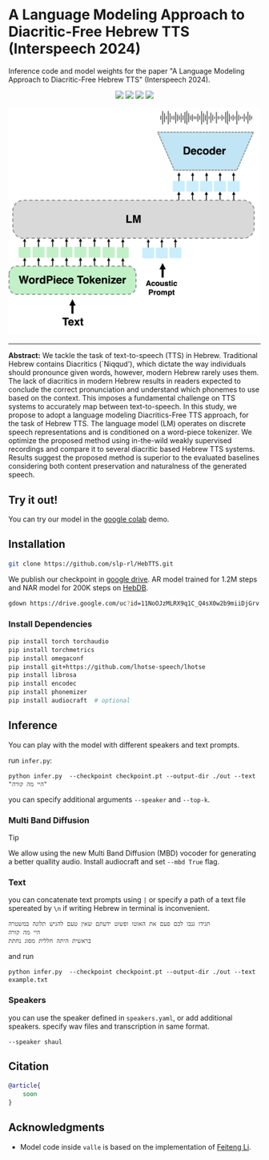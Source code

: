 # A Language Modeling Approach to Diacritic-Free Hebrew TTS (Interspeech 2024)

Inference code and model weights for the paper "A Language Modeling Approach to Diacritic-Free Hebrew TTS" (Interspeech
2024).

<p align="center">
<a href='https://arxiv.org'><img src='https://img.shields.io/badge/ArXiv-PDF-red'></a>
   <a href='https://pages.cs.huji.ac.il/adiyoss-lab/HebTTS/'><img src='https://img.shields.io/badge/Project-Page-Green'></a> 
   <a href='https://colab.research.google.com/drive/1f3-6Dqbna9_hI5C9V4qTIG05dixW-r72?usp=sharing'><img src='https://colab.research.google.com/assets/colab-badge.svg'></a> 
   <a href='https://github.com/slp-rl/HebTTS'><img src='https://badges.aleen42.com/src/github.svg'></a> 

</p>

![](imgs/model.jpg)

___
**Abstract:** We tackle the task of text-to-speech (TTS) in Hebrew. Traditional Hebrew contains Diacritics (`Niqqud'),
 which dictate the way individuals should pronounce given words, however, modern Hebrew rarely uses them. The lack of
 diacritics in modern Hebrew results in readers expected to conclude the correct pronunciation and understand which
 phonemes to use based on the context. This imposes a fundamental challenge on TTS systems to accurately map between
 text-to-speech. In this study, we propose to adopt a language modeling Diacritics-Free TTS approach, for the task of
 Hebrew TTS. The language model (LM) operates on discrete speech representations and is conditioned on a word-piece
 tokenizer. We optimize the proposed method using in-the-wild weakly supervised recordings and compare it to several
 diacritic based Hebrew TTS systems. Results suggest the proposed method is superior to the evaluated baselines
 considering both content preservation and naturalness of the generated speech.

## Try it out!
You can try our model in the [google colab](https://colab.research.google.com/drive/1f3-6Dqbna9_hI5C9V4qTIG05dixW-r72?usp=sharing) demo.
## Installation


```bash
git clone https://github.com/slp-rl/HebTTS.git
```

We publish our checkpoint
in [google drive](https://drive.google.com/file/d/11NoOJzMLRX9q1C_Q4sX0w2b9miiDjGrv/view?usp=share_link).
AR model trained for 1.2M steps and NAR model for 200K steps on [HebDB](https://pages.cs.huji.ac.il/adiyoss-lab/HebDB/).

```bash
gdown https://drive.google.com/uc?id=11NoOJzMLRX9q1C_Q4sX0w2b9miiDjGrv
```
### Install Dependencies

```bash
pip install torch torchaudio
pip install torchmetrics
pip install omegaconf
pip install git+https://github.com/lhotse-speech/lhotse
pip install librosa
pip install encodec
pip install phonemizer
pip install audiocraft  # optional
```

## Inference

You can play with the model with different speakers and text prompts.

run `infer.py`:

```
python infer.py  --checkpoint checkpoint.pt --output-dir ./out --text "היי מה קורה"
```

you can specify additional arguments
`--speaker` and `--top-k`.

### Multi Band Diffusion

> [!TIP] 
> We allow using the new Multi Band Diffusion (MBD) vocoder for generating a better quallity audio.
Install audiocraft and set `--mbd True` flag.




### Text

you can concatenate text prompts using `|` or specify a path of a text file spereated by `\n` if writing Hebrew in
terminal is inconvenient.

```text
תגידו גנבו לכם פעם את האוטו ופשוט ידעתם שאין טעם להגיש תלונה במשטרה
היי מה קורה
בראשית היתה חללית מסוג נחתת
```

and run

```
python infer.py  --checkpoint checkpoint.pt --output-dir ./out --text example.txt
```

### Speakers

you can use the speaker defined in `speakers.yaml`, or add additional speakers.
specify wav files and transcription in same format.

```
--speaker shaul
```

## Citation

```bibtex
@article{
    soon
}
```

## Acknowledgments
- Model code inside `valle` is based on the implementation of [Feiteng Li](https://github.com/lifeiteng/vall-e).
